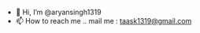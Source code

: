 - 👋 Hi, I’m @aryansingh1319
-  📫 How to reach me .. mail me : taask1319@gmail.com

<!---
aryansingh1319/aryansingh1319 is a ✨ special ✨ repository because its `README.md` (this file) appears on your GitHub profile.
You can click the Preview link to take a look at your changes.
--->
